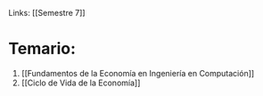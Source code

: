 Links: [[Semestre 7]]
# Temario:
1. [[Fundamentos de la Economía en Ingeniería en Computación]]
2. [[Ciclo de Vida de la Economía]]
